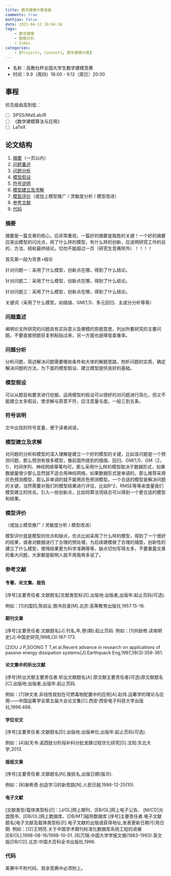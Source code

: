 ```yaml
---
title: 数学建模大赛准备
comments: true
mathjax: false
date: 2021-04-12 18:04:16
tags:
    - 数学建模
    - 数据分析
    - Index
categories:
    - [Projects, Contests, 数学建模大赛]
---
```


- 名称：高教社杯全国大学生数学建模竞赛
- 时间：9.9（周四）18:00 - 9.12（周日）20:00

<!-- more -->

## 事程

优先级由高到低：
- [ ] SPSS/MatLab/R
- [ ] 《数学建模算法与应用》
- [ ] LaTeX

## 论文结构

1. [摘要](#摘要)（一页以内）
2. [问题重述](#问题重述)
3. [问题分析](#问题分析)
4. [模型假设](#模型假设)
5. [符号说明](#符号说明)
6. [模型建立及求解](#模型建立及求解)
7. [模型评价](#模型评价)（或加上模型推广 / 灵敏度分析 / 模型改进）
8. [参考文献](#参考文献)
9. [代码](#代码)

### 摘要

摘要是一篇文章的核心，应非常重视，一篇好的摘要是取胜的关键！一个好的摘要应突出模型的闪光点，用了什么样的模型，有什么样的创新，应说明研究工作的目的、方法、结和最终结论。切勿不能超过一页（研究生竞赛除外）！！！！

首先第一段为背景+结论

针对问题一：采用了什么模型，创新点在哪，得到了什么结论。

针对问题二：采用了什么模型，创新点在哪，得到了什么结论。

针对问题三：采用了什么模型，创新点在哪，得到了什么结论。

关键词（采用了什么模型，如插值、GM(1,1)、多元回归、主成分分析等等）

### 问题重述

阐明论文所研究的问题具有实际意义及建模的原题意思，列出所要研究的主要问题。不要直接把题目复制粘贴过来，另一方面也是降低查重率。

### 问题分析

分析问题，简述解决问题需要哪些条件和大体的解题思路，刨析问题的实质，确定解决问题的方法，为下面的模型假设、建立模型提供良好的基础。

### 模型假设

可以从题目和要求进行挖掘，运用模型的假设可以很好的对问题进行简化，但又不能建立太多假设，使求解与原意不符，应注意量与度。一般三到五条。

### 符号说明

文中出现的符号变量，便于读者阅读。

### 模型建立及求解

对问题的分析和模型的深入理解是建立一个好的模型的关键，比如该问题是一个预测问题，那么预测有很多模型，像前面所提到的插值、回归、GM(1,1)、GM（2，1）、时间序列、神经网络等等均可，那么采用什么样的模型取决于数据形式，如果数据量很少那么显然就不适合用神经网络，如果数据形式是单调的，那么推荐采用灰色预测模型，那么非单调的就不能用灰色预测模型。一个合适的模型是解决问题的关键，当然需要对我们的模型结果进行评估，比如R^2，RMSE等等来度量我们模型建立的优劣。引入一些创新点，比如将算法项结合可以得到一个更合适的模型和结果。

### 模型评价

（或加上模型推广 / 灵敏度分析 / 模型改进）

模型评价就是模型的优点和缺点，优点比如采用了什么样的模型，得到了一个很好的结果，或者对数据进行了合理的预处理，为后续建模做了合理的铺垫，创新性的建立了什么模型，使得结果更为科学准确等等，缺点切勿写得太多，不要暴露文章的重大问题，大家都是聪明人就不用我再多说了。

### 参考文献

#### 专著、论文集、报告

[序号]主要责任者.文献题名[文献类型标识].出版地:出版者,出版年:起止页码(可选).

例如：[1]刘国钧,陈绍业.图书目录[M].北京:高等教育出版社,1957:15-18.

#### 期刊文章

[序号]主要责任者.文献题名[J].刊名,年,卷(期):起止页码.
例如：[1]何龄修.读南明史[J].中国史研究,1998,(3):167-173.

[2]OU J P,SOONG T T,et al.Recent advance in research on applications of passive energy dissipation systems[J].Earthquack Eng,1997,38(3):358-361.

#### 论文集中的析出文献

[序号]析出文献主要责任者.析出文献题名[A].原文献主要责任者(可选)原文献题名[C].出版地:出版者,出版年:起止页码.

例如：[7]钟文发.非线性规划在可燃毒物配置中的应用[A].赵炜.运筹学的理论与应用——中国运筹学会第五届大会论文集[C].西安:西安电子科技大学出版社,1996:468.

#### 学位论文

[序号]主要责任者.文献题名[D].出版地:出版单位,出版年:起止页码(可选).

例如：[4]赵天书.诺西肽分阶段补料分批发酵过程优化研究[D].沈阳:东北大学,2013.

#### 报纸文章

[序号]主要责任者.文献题名[N].报纸名,出版日期(版次).

例如：[8]谢希德.创造学习的新思路[N].人民日报,1998-12-25(10).

#### 电子文献

[文献类型/载体类型标识]：[J/OL]网上期刊、[EB/OL]网上电子公告、
[M/CD]光盘图书、[DB/OL]网上数据库、[DB/MT]磁带数据库
[序号]主要责任者.电子文献题名[电子文献及载体类型标识].电子文献的出版或获得地址,发表更新日期/引用日期.
例如：[12]王明亮.关于中国学术期刊标准化数据库系统工程的进展[EB/OL].1998-08-16/1998-10-01.
[8]万锦.中国大学学报文摘(1983-1993).英文版[DB/CD].北京:中国大百科全书出版社,1996.

### 代码

美赛中不附代码，其余竞赛中必须附上。
